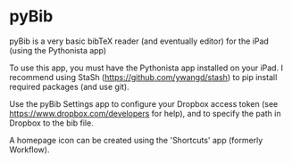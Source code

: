 # pyBib
pyBib is a very basic bibTeX reader (and eventually editor) for the iPad (using the Pythonista app)

To use this app, you must have the Pythonista app installed on your iPad. I recommend using StaSh (https://github.com/ywangd/stash) to pip install required packages (and use git).

Use the pyBib Settings app to configure your Dropbox access token (see https://www.dropbox.com/developers for help), and to specify the path
in Dropbox to the bib file.

A homepage icon can be created using the 'Shortcuts' app (formerly Workflow).


